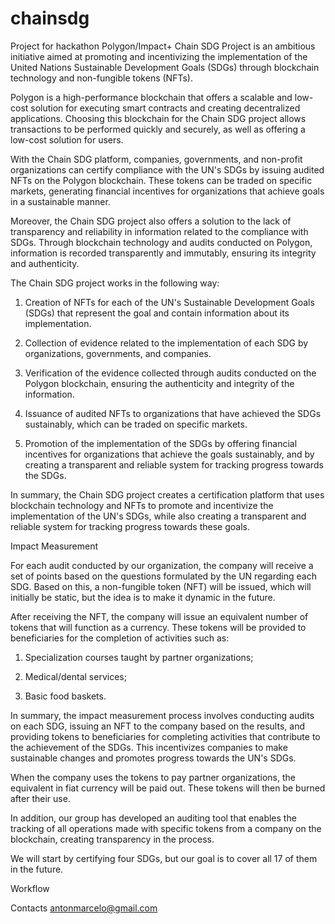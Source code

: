 # chainsdg
Project for hackathon Polygon/Impact+
Chain SDG Project is an ambitious initiative aimed at promoting and incentivizing the implementation of the United Nations Sustainable Development Goals (SDGs) through blockchain technology and non-fungible tokens (NFTs).

Polygon is a high-performance blockchain that offers a scalable and low-cost solution for executing smart contracts and creating decentralized applications. Choosing this blockchain for the Chain SDG project allows transactions to be performed quickly and securely, as well as offering a low-cost solution for users.

With the Chain SDG platform, companies, governments, and non-profit organizations can certify compliance with the UN's SDGs by issuing audited NFTs on the Polygon blockchain. These tokens can be traded on specific markets, generating financial incentives for organizations that achieve goals in a sustainable manner.

Moreover, the Chain SDG project also offers a solution to the lack of transparency and reliability in information related to the compliance with SDGs. Through blockchain technology and audits conducted on Polygon, information is recorded transparently and immutably, ensuring its integrity and authenticity.



The Chain SDG project works in the following way:

1. Creation of NFTs for each of the UN's Sustainable Development Goals (SDGs) that represent the goal and contain information about its implementation.

2. Collection of evidence related to the implementation of each SDG by organizations, governments, and companies.

3. Verification of the evidence collected through audits conducted on the Polygon blockchain, ensuring the authenticity and integrity of the information.

4. Issuance of audited NFTs to organizations that have achieved the SDGs sustainably, which can be traded on specific markets.

5. Promotion of the implementation of the SDGs by offering financial incentives for organizations that achieve the goals sustainably, and by creating a transparent and reliable system for tracking progress towards the SDGs.

In summary, the Chain SDG project creates a certification platform that uses blockchain technology and NFTs to promote and incentivize the implementation of the UN's SDGs, while also creating a transparent and reliable system for tracking progress towards these goals.


Impact Measurement

For each audit conducted by our organization, the company will receive a set of points based on the questions formulated by the UN regarding each SDG. Based on this, a non-fungible token (NFT) will be issued, which will initially be static, but the idea is to make it dynamic in the future.

After receiving the NFT, the company will issue an equivalent number of tokens that will function as a currency. These tokens will be provided to beneficiaries for the completion of activities such as:

1. Specialization courses taught by partner organizations;

2. Medical/dental services;

3. Basic food baskets.

In summary, the impact measurement process involves conducting audits on each SDG, issuing an NFT to the company based on the results, and providing tokens to beneficiaries for completing activities that contribute to the achievement of the SDGs. This incentivizes companies to make sustainable changes and promotes progress towards the UN's SDGs.

When the company uses the tokens to pay partner organizations, the equivalent in fiat currency will be paid out. These tokens will then be burned after their use.

In addition, our group has developed an auditing tool that enables the tracking of all operations made with specific tokens from a company on the blockchain, creating transparency in the process.

We will start by certifying four SDGs, but our goal is to cover all 17 of them in the future.

Workflow



Contacts antonmarcelo@gmail.com
